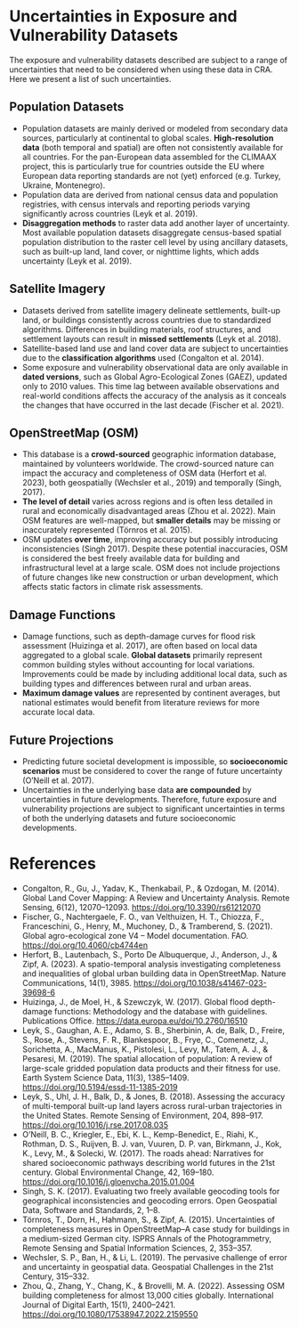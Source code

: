 # Uncertainties in Exposure and Vulnerability Datasets

The exposure and vulnerability datasets described are subject to a range of uncertainties that need to be considered when using these data in CRA. Here we present a list of such uncertainties.

## Population Datasets

- Population datasets are mainly derived or modeled from secondary data sources, particularly at continental to global scales. **High-resolution data** (both temporal and spatial) are often not consistently available for all countries. For the pan-European data assembled for the CLIMAAX project, this is particularly true for countries outside the EU where European data reporting standards are not (yet) enforced (e.g. Turkey, Ukraine, Montenegro).
- Population data are derived from national census data and population registries, with census intervals and reporting periods varying significantly across countries (Leyk et al. 2019).
- **Disaggregation methods** to raster data add another layer of uncertainty. Most available population datasets disaggregate census-based spatial population distribution to the raster cell level by using ancillary datasets, such as built-up land, land cover, or nighttime lights, which adds uncertainty (Leyk et al. 2019).

## Satellite Imagery

- Datasets derived from satellite imagery delineate settlements, built-up land, or buildings consistently across countries due to standardized algorithms. Differences in building materials, roof structures, and settlement layouts can result in **missed settlements** (Leyk et al. 2018).
- Satellite-based land use and land cover data are subject to uncertainties due to the **classification algorithms** used (Congalton et al. 2014).
- Some exposure and vulnerability observational data are only available in **dated versions**, such as Global Agro-Ecological Zones (GAEZ), updated only to 2010 values. This time lag between available observations and real-world conditions affects the accuracy of the analysis as it conceals the changes that have occurred in the last decade (Fischer et al. 2021).

## OpenStreetMap (OSM)

- This database is a **crowd-sourced** geographic information database, maintained by volunteers worldwide. The crowd-sourced nature can impact the accuracy and completeness of OSM data (Herfort et al. 2023), both geospatially (Wechsler et al., 2019) and temporally (Singh, 2017). 
- **The level of detail** varies across regions and is often less detailed in rural and economically disadvantaged areas (Zhou et al. 2022). Main OSM features are well-mapped, but **smaller details** may be missing or inaccurately represented (Törnros et al. 2015).
- OSM updates **over time**, improving accuracy but possibly introducing inconsistencies (Singh 2017). Despite these potential inaccuracies, OSM is considered the best freely available data for building and infrastructural level at a large scale. OSM does not include projections of future changes like new construction or urban development, which affects static factors in climate risk assessments.

## Damage Functions

- Damage functions, such as depth-damage curves for flood risk assessment (Huizinga et al. 2017), are often based on local data aggregated to a global scale. **Global datasets** primarily represent common building styles without accounting for local variations. Improvements could be made by including additional local data, such as building types and differences between rural and urban areas.
- **Maximum damage values** are represented by continent averages, but national estimates would benefit from literature reviews for more accurate local data.

## Future Projections

- Predicting future societal development is impossible, so **socioeconomic scenarios** must be considered to cover the range of future uncertainty (O’Neill et al. 2017).
- Uncertainties in the underlying base data **are compounded** by uncertainties in future developments. Therefore, future exposure and vulnerability projections are subject to significant uncertainties in terms of both the underlying datasets and future socioeconomic developments.


# References
- Congalton, R., Gu, J., Yadav, K., Thenkabail, P., & Ozdogan, M. (2014). Global Land Cover Mapping: A Review and Uncertainty Analysis. Remote Sensing, 6(12), 12070–12093. https://doi.org/10.3390/rs61212070
- Fischer, G., Nachtergaele, F. O., van Velthuizen, H. T., Chiozza, F., Franceschini, G., Henry, M., Muchoney, D., & Tramberend, S. (2021). Global agro-ecological zone V4 – Model documentation. FAO. https://doi.org/10.4060/cb4744en
- Herfort, B., Lautenbach, S., Porto De Albuquerque, J., Anderson, J., & Zipf, A. (2023). A spatio-temporal analysis investigating completeness and inequalities of global urban building data in OpenStreetMap. Nature Communications, 14(1), 3985. https://doi.org/10.1038/s41467-023-39698-6
- Huizinga, J., de Moel, H., & Szewczyk, W. (2017). Global flood depth-damage functions: Methodology and the database with guidelines. Publications Office. https://data.europa.eu/doi/10.2760/16510
- Leyk, S., Gaughan, A. E., Adamo, S. B., Sherbinin, A. de, Balk, D., Freire, S., Rose, A., Stevens, F. R., Blankespoor, B., Frye, C., Comenetz, J., Sorichetta, A., MacManus, K., Pistolesi, L., Levy, M., Tatem, A. J., & Pesaresi, M. (2019). The spatial allocation of population: A review of large-scale gridded population data products and their fitness for use. Earth System Science Data, 11(3), 1385–1409. https://doi.org/10.5194/essd-11-1385-2019
- Leyk, S., Uhl, J. H., Balk, D., & Jones, B. (2018). Assessing the accuracy of multi-temporal built-up land layers across rural-urban trajectories in the United States. Remote Sensing of Environment, 204, 898–917. https://doi.org/10.1016/j.rse.2017.08.035
- O’Neill, B. C., Kriegler, E., Ebi, K. L., Kemp-Benedict, E., Riahi, K., Rothman, D. S., Ruijven, B. J. van, Vuuren, D. P. van, Birkmann, J., Kok, K., Levy, M., & Solecki, W. (2017). The roads ahead: Narratives for shared socioeconomic pathways describing world futures in the 21st century. Global Environmental Change, 42, 169–180. https://doi.org/10.1016/j.gloenvcha.2015.01.004
- Singh, S. K. (2017). Evaluating two freely available geocoding tools for geographical inconsistencies and geocoding errors. Open Geospatial Data, Software and Standards, 2, 1–8.
- Törnros, T., Dorn, H., Hahmann, S., & Zipf, A. (2015). Uncertainties of completeness measures in OpenStreetMap–A case study for buildings in a medium-sized German city. ISPRS Annals of the Photogrammetry, Remote Sensing and Spatial Information Sciences, 2, 353–357.
- Wechsler, S. P., Ban, H., & Li, L. (2019). The pervasive challenge of error and uncertainty in geospatial data. Geospatial Challenges in the 21st Century, 315–332.
- Zhou, Q., Zhang, Y., Chang, K., & Brovelli, M. A. (2022). Assessing OSM building completeness for almost 13,000 cities globally. International Journal of Digital Earth, 15(1), 2400–2421. https://doi.org/10.1080/17538947.2022.2159550